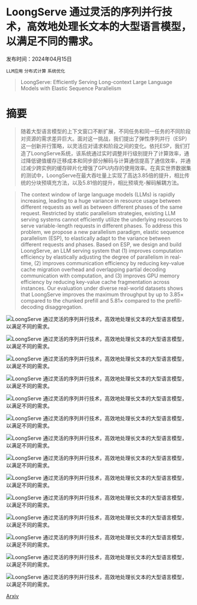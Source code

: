 # LoongServe 通过灵活的序列并行技术，高效地处理长文本的大型语言模型，以满足不同的需求。

发布时间：2024年04月15日

`LLM应用` `分布式计算` `系统优化`

> LoongServe: Efficiently Serving Long-context Large Language Models with Elastic Sequence Parallelism

# 摘要

> 随着大型语言模型的上下文窗口不断扩展，不同任务和同一任务的不同阶段对资源的需求差异巨大。面对这一挑战，我们提出了弹性序列并行（ESP）这一创新并行策略，以灵活应对请求和阶段之间的变化。依托ESP，我们打造了LoongServe系统，该系统通过实时调整并行级别提升了计算效率，通过降低键值缓存迁移成本和同步部分解码与计算通信提高了通信效率，并通过减少跨实例的缓存碎片化增强了GPU内存的使用效率。在真实世界数据集的测试中，LoongServe在最大吞吐量上实现了高达3.85倍的提升，相比传统的分块预填充方法，以及5.81倍的提升，相比预填充-解码解耦方法。

> The context window of large language models (LLMs) is rapidly increasing, leading to a huge variance in resource usage between different requests as well as between different phases of the same request. Restricted by static parallelism strategies, existing LLM serving systems cannot efficiently utilize the underlying resources to serve variable-length requests in different phases. To address this problem, we propose a new parallelism paradigm, elastic sequence parallelism (ESP), to elastically adapt to the variance between different requests and phases. Based on ESP, we design and build LoongServe, an LLM serving system that (1) improves computation efficiency by elastically adjusting the degree of parallelism in real-time, (2) improves communication efficiency by reducing key-value cache migration overhead and overlapping partial decoding communication with computation, and (3) improves GPU memory efficiency by reducing key-value cache fragmentation across instances. Our evaluation under diverse real-world datasets shows that LoongServe improves the maximum throughput by up to 3.85$\times$ compared to the chunked prefill and 5.81$\times$ compared to the prefill-decoding disaggregation.

![LoongServe 通过灵活的序列并行技术，高效地处理长文本的大型语言模型，以满足不同的需求。](../../../paper_images/2404.09526/x1.png)

![LoongServe 通过灵活的序列并行技术，高效地处理长文本的大型语言模型，以满足不同的需求。](../../../paper_images/2404.09526/x2.png)

![LoongServe 通过灵活的序列并行技术，高效地处理长文本的大型语言模型，以满足不同的需求。](../../../paper_images/2404.09526/x3.png)

![LoongServe 通过灵活的序列并行技术，高效地处理长文本的大型语言模型，以满足不同的需求。](../../../paper_images/2404.09526/x4.png)

![LoongServe 通过灵活的序列并行技术，高效地处理长文本的大型语言模型，以满足不同的需求。](../../../paper_images/2404.09526/x5.png)

![LoongServe 通过灵活的序列并行技术，高效地处理长文本的大型语言模型，以满足不同的需求。](../../../paper_images/2404.09526/x6.png)

![LoongServe 通过灵活的序列并行技术，高效地处理长文本的大型语言模型，以满足不同的需求。](../../../paper_images/2404.09526/x7.png)

![LoongServe 通过灵活的序列并行技术，高效地处理长文本的大型语言模型，以满足不同的需求。](../../../paper_images/2404.09526/x8.png)

![LoongServe 通过灵活的序列并行技术，高效地处理长文本的大型语言模型，以满足不同的需求。](../../../paper_images/2404.09526/x9.png)

![LoongServe 通过灵活的序列并行技术，高效地处理长文本的大型语言模型，以满足不同的需求。](../../../paper_images/2404.09526/x10.png)

![LoongServe 通过灵活的序列并行技术，高效地处理长文本的大型语言模型，以满足不同的需求。](../../../paper_images/2404.09526/x11.png)

![LoongServe 通过灵活的序列并行技术，高效地处理长文本的大型语言模型，以满足不同的需求。](../../../paper_images/2404.09526/x12.png)

![LoongServe 通过灵活的序列并行技术，高效地处理长文本的大型语言模型，以满足不同的需求。](../../../paper_images/2404.09526/x13.png)

![LoongServe 通过灵活的序列并行技术，高效地处理长文本的大型语言模型，以满足不同的需求。](../../../paper_images/2404.09526/x14.png)

[Arxiv](https://arxiv.org/abs/2404.09526)
